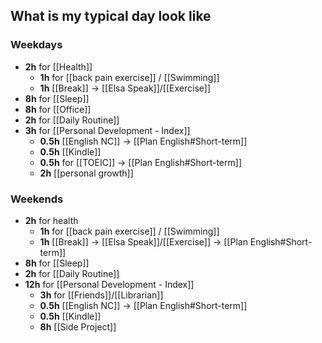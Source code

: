 ## **What is my typical day look like**
### Weekdays 
- **2h** for [[Health]]
	- **1h** for [[back pain exercise]] / [[Swimming]]
	- **1h** [[Break]] -> [[Elsa Speak]]/[[Exercise]]
- **8h** for [[Sleep]]
- **8h** for [[Office]]
- **2h** for [[Daily Routine]]
- **3h** for [[Personal Development - Index]]
	- **0.5h** [[English NC]] -> [[Plan English#Short-term]]
	- **0.5h** [[Kindle]]
	- **0.5h** for [[TOEIC]] ->  [[Plan English#Short-term]]
	- **2h** [[personal growth]]
### Weekends
- **2h** for health
	- **1h** for [[back pain exercise]] / [[Swimming]]
	- **1h** [[Break]] -> [[Elsa Speak]]/[[Exercise]] -> [[Plan English#Short-term]]
- **8h** for [[Sleep]]
- **2h** for [[Daily Routine]]
- **12h** for [[Personal Development - Index]]
	- **3h** for [[Friends]]/[[Librarian]]
	- **0.5h** [[English NC]] -> [[Plan English#Short-term]]
	- **0.5h** [[Kindle]]
	- **8h** [[Side Project]]